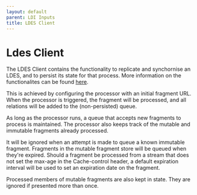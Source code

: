 ```yaml
---
layout: default
parent: LDI Inputs
title: LDES Client
---
```


# Ldes Client

The LDES Client contains the functionality to replicate and synchornise an LDES, and to persist its state for that process. More information on the functionalites can be found [here][VSDS Tech Docs].

This is achieved by configuring the processor with an initial fragment URL. When the processor is triggered, the fragment will be processed, and all relations will be added to the (non-persisted) queue.

As long as the processor runs, a queue that accepts new fragments to process is maintained. The processor also keeps track of the mutable and immutable fragments already processed.

It will be ignored when an attempt is made to queue a known immutable fragment. Fragments in the mutable fragment store will be queued when they're expired. Should a fragment be processed from a stream that does not set the max-age in the Cache-control header, a default expiration interval will be used to set an expiration date on the fragment.

Processed members of mutable fragments are also kept in state. They are ignored if presented more than once.

[VSDS Tech Docs]: https://informatievlaanderen.github.io/VSDS-Tech-Docs/introduction/LDES_client